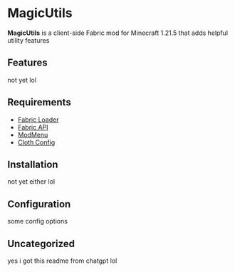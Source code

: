 # MagicUtils

**MagicUtils** is a client-side Fabric mod for Minecraft 1.21.5 that adds helpful utility features

## Features

not yet lol

## Requirements

- [Fabric Loader](https://fabricmc.net/)
- [Fabric API](https://modrinth.com/mod/fabric-api)
- [ModMenu](https://modrinth.com/mod/modmenu)
- [Cloth Config](https://modrinth.com/mod/cloth-config)

## Installation

not yet either lol

## Configuration

some config options

## Uncategorized
yes i got this readme from chatgpt lol
